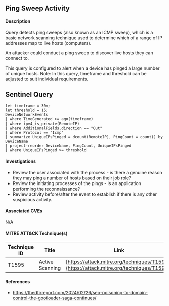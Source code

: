 ## Ping Sweep Activity

#### Description
Query detects ping sweeps (also known as an ICMP sweep), which is a basic network scanning technique used to determine which of a range of IP addresses map to live hosts (computers).

An attacker could conduct a ping sweep to discover live hosts they can connect to.

This query is configured to alert when a device has pinged a large number of unique hosts. Note: In this query, timeframe and threshold can be adjusted to suit individual requirements.

## Sentinel Query
```KQL
let timeframe = 30m;
let threshold = 15;
DeviceNetworkEvents
| where TimeGenerated >= ago(timeframe)
| where ipv4_is_private(RemoteIP)
| where AdditionalFields.direction == "Out"
| where Protocol == "Icmp"
| summarize UniqueIPsPinged = dcount(RemoteIP), PingCount = count() by DeviceName
| project-reorder DeviceName, PingCount, UniqueIPsPinged
| where UniqueIPsPinged >= threshold
```

#### Investigations
- Review the user associated with the process - is there a genuine reason they may ping a number of hosts based on their job role?
- Review the initiating processes of the pings - is an application performing the reconnaissance?
- Review activity before/after the event to establish if there is any other suspicious activity.

#### Associated CVEs
N/A

#### MITRE ATT&CK Technique(s)
| Technique ID | Title    | Link    |
| ---  | --- | --- |
|  T1595 | Active Scanning | [https://attack.mitre.org/techniques/T1595/](https://attack.mitre.org/techniques/T1595/) |

#### References
-  https://thedfirreport.com/2024/02/26/seo-poisoning-to-domain-control-the-gootloader-saga-continues/



